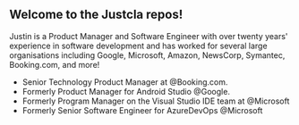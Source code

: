 ## Welcome to the Justcla repos!

Justin is a Product Manager and Software Engineer with over twenty years' experience in software development and has worked for several large organisations including Google, Microsoft, Amazon, NewsCorp, Symantec, Booking.com, and more!

* Senior Technology Product Manager at @Booking.com.
* Formerly Product Manager for Android Studio @Google.
* Formerly Program Manager on the Visual Studio IDE team at @Microsoft
* Formerly Senior Software Engineer for AzureDevOps @Microsoft

<!--
**justcla/justcla** is a ✨ _special_ ✨ repository because its `README.md` (this file) appears on your GitHub profile.

Here are some ideas to get you started:

- 🔭 I’m currently working on ...
- 🌱 I’m currently learning ...
- 👯 I’m looking to collaborate on ...
- 🤔 I’m looking for help with ...
- 💬 Ask me about ...
- 📫 How to reach me: ...
- 😄 Pronouns: ...
- ⚡ Fun fact: ...
-->
